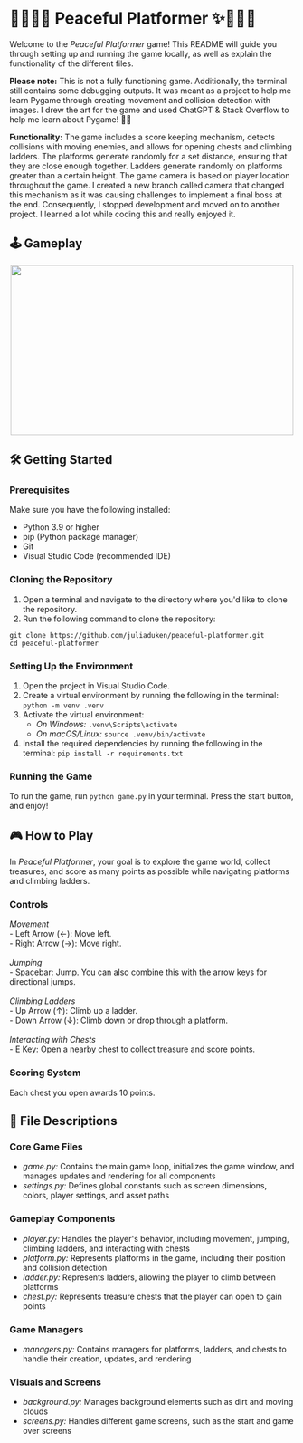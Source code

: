 # 🧚🏻‍♀️✨ Peaceful Platformer ✨🧚🏻‍♀️

Welcome to the *Peaceful Platformer* game! This README will guide you through setting up and running the game locally, as well as explain the functionality of the different files.

**Please note:** This is not a fully functioning game. Additionally, the terminal still contains some debugging outputs. It was meant as a project to help me learn Pygame through creating movement and collision detection with images. I drew the art for the game and used ChatGPT & Stack Overflow to help me learn about Pygame! 🎨💭

**Functionality:** The game includes a score keeping mechanism, detects collisions with moving enemies, and allows for opening chests and climbing ladders. The platforms generate randomly for a set distance, ensuring that they are close enough together. Ladders generate randomly on platforms greater than a certain height. The game camera is based on player location throughout the game. I created a new branch called camera that changed this mechanism as it was causing challenges to implement a final boss at the end. Consequently, I stopped development and moved on to another project. I learned a lot while coding this and really enjoyed it. 

## 🕹️ Gameplay

<div align="center">
    <img src="https://i.postimg.cc/fRwd23LY/image.png" width="500" height="300">
</div>

## 🛠️ Getting Started

### Prerequisites
Make sure you have the following installed:
- Python 3.9 or higher
- pip (Python package manager)
- Git
- Visual Studio Code (recommended IDE)

### Cloning the Repository
1. Open a terminal and navigate to the directory where you'd like to clone the repository.
2. Run the following command to clone the repository:

```
git clone https://github.com/juliaduken/peaceful-platformer.git
cd peaceful-platformer
```

### Setting Up the Environment
1. Open the project in Visual Studio Code.
2. Create a virtual environment by running the following in the terminal: ```python -m venv .venv```
3. Activate the virtual environment:
    - *On Windows:* ```.venv\Scripts\activate```
    - *On macOS/Linux:* ```source .venv/bin/activate```
4. Install the required dependencies by running the following in the terminal: 
```pip install -r requirements.txt```

### Running the Game
To run the game, run ```python game.py``` in your terminal. Press the start button, and enjoy!

## 🎮 How to Play
In *Peaceful Platformer*, your goal is to explore the game world, collect treasures, and score as many points as possible while navigating platforms and climbing ladders. 
### Controls
*Movement*<br>
    - Left Arrow (←): Move left.<br>
    - Right Arrow (→): Move right.<br><br>
*Jumping*<br>
    - Spacebar: Jump. You can also combine this with the arrow keys for directional jumps.<br><br>
*Climbing Ladders*<br>
    - Up Arrow (↑): Climb up a ladder.<br>
    - Down Arrow (↓): Climb down or drop through a platform.<br><br>
*Interacting with Chests*<br>
    - E Key: Open a nearby chest to collect treasure and score points.

### Scoring System
Each chest you open awards 10 points.

## 📂 File Descriptions
### Core Game Files
- *game.py:* Contains the main game loop, initializes the game window, and manages updates and rendering for all components​<br>
- *settings.py:* Defines global constants such as screen dimensions, colors, player settings, and asset paths​

### Gameplay Components
- *player.py:* Handles the player's behavior, including movement, jumping, climbing ladders, and interacting with chests​<br>
- *platform.py:* Represents platforms in the game, including their position and collision detection​​<br>
- *ladder.py:* Represents ladders, allowing the player to climb between platforms​​<br>
- *chest.py:* Represents treasure chests that the player can open to gain points​​<br>

### Game Managers
- *managers.py:* Contains managers for platforms, ladders, and chests to handle their creation, updates, and rendering​

### Visuals and Screens
- *background.py:* Manages background elements such as dirt and moving clouds​ <br>
- *screens.py:* Handles different game screens, such as the start and game over screens​
